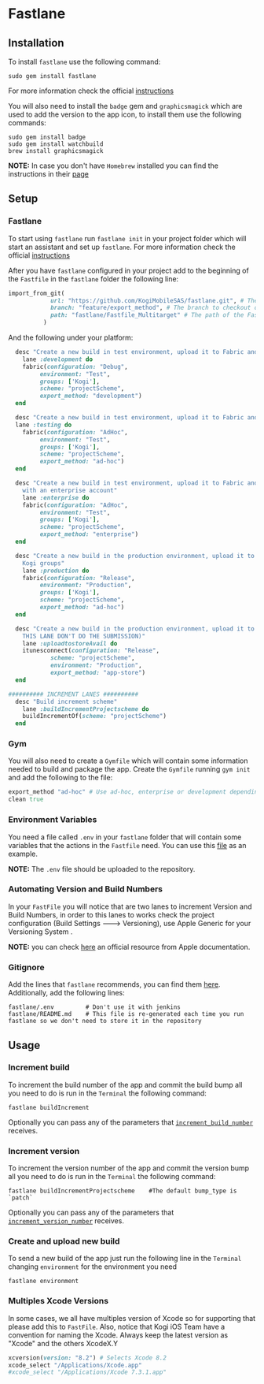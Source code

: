 # Fastlane

## Installation

To install `fastlane` use the following command:

```
sudo gem install fastlane
```

For more information check the official [instructions](https://github.com/fastlane/fastlane#installation)

You will also need to install the `badge` gem and `graphicsmagick` which are used to add the version to the app icon, to install them use the following commands:

```
sudo gem install badge
sudo gem install watchbuild
brew install graphicsmagick
```

**NOTE:** In case you don't have `Homebrew` installed you can find the instructions in their [page](http://brew.sh/)

## Setup

### Fastlane

To start using `fastlane` run `fastlane init` in your project folder which will start an assistant and set up `fastlane`. For more information check the official [instructions](https://github.com/fastlane/fastlane#quick-start)

After you have `fastlane` configured in your project add to the beginning of the `Fastfile` in the `fastlane` folder the following line:

```ruby
import_from_git(
            url: "https://github.com/KogiMobileSAS/fastlane.git", # The url of the repository to import the Fastfile from.
            branch: "feature/export_method", # The branch to checkout on the repository. Defaults to `HEAD`.
            path: "fastlane/Fastfile_Multitarget" # The path of the Fastfile in the repository. Defaults to `fastlane/Fastfile`.
          )
```
And the following under your platform:

```ruby
  desc "Create a new build in test environment, upload it to Fabric and send it to Kogi group"
    lane :development do
    fabric(configuration: "Debug", 
         environment: "Test", 
         groups: ['Kogi'], 
         scheme: "projectScheme",
         export_method: "development")
  end

  desc "Create a new build in test environment, upload it to Fabric and send it to the client and Kogi groups"
  lane :testing do
    fabric(configuration: "AdHoc", 
         environment: "Test", 
         groups: ['Kogi'], 
         scheme: "projectScheme",
         export_method: "ad-hoc")
  end

  desc "Create a new build in test environment, upload it to Fabric and send it to the client and Kogi groups 
    with an enterprise account"
    lane :enterprise do
    fabric(configuration: "AdHoc", 
         environment: "Test", 
         groups: ['Kogi'], 
         scheme: "projectScheme",
         export_method: "enterprise")
  end

  desc "Create a new build in the production environment, upload it to Fabric and send it to the client and 
    Kogi groups"
    lane :production do
    fabric(configuration: "Release", 
         environment: "Production", 
         groups: ['Kogi'], 
         scheme: "projectScheme",
         export_method: "ad-hoc")
  end

  desc "Create a new build in the production environment, upload it to iTunes Connect (Only upload the build, 
    THIS LANE DON'T DO THE SUBMISSION)"
    lane :uploadtostoreAvail do
    itunesconnect(configuration: "Release", 
            scheme: "projectScheme",
            environment: "Production", 
            export_method: "app-store")
  end

########## INCREMENT LANES ##########
  desc "Build increment scheme"
    lane :buildIncrementProjectscheme do
    buildIncrementOf(scheme: "projectScheme")     
  end
```
### Gym

You will also need to create a `Gymfile` which will contain some information needed to build and package the app. Create the `Gymfile` running `gym init` and add the following to the file:

```ruby
export_method "ad-hoc" # Use ad-hoc, enterprise or development depending on the provisioning profile you'll be using
clean true
```

### Environment Variables

You need a file called `.env` in your `fastlane` folder that will contain some variables that the actions in the `Fastfile` need. You can use this [file](fastlane/example.env) as an example.

**NOTE:** The `.env` file should be uploaded to the repository.

### Automating Version and Build Numbers

In your `FastFile` you will notice that are two lanes to increment Version and Build Numbers, in order to this lanes to works check the project configuration (Build Settings ---> Versioning), use Apple Generic for your Versioning System . 

**NOTE:** you can check [here](https://developer.apple.com/library/mac/qa/qa1827/_index.html) an official resource from Apple documentation.

### Gitignore

Add the lines that `fastlane` recommends, you can find them [here](https://github.com/fastlane/fastlane/blob/master/fastlane/docs/Gitignore.md). Additionally, add the following lines:

```
fastlane/.env         # Don't use it with jenkins
fastlane/README.md    # This file is re-generated each time you run fastlane so we don't need to store it in the repository
```

## Usage

### Increment build

To increment the build number of the app and commit the build bump all you need to do is run in the `Terminal` the following command:

```
fastlane buildIncrement
```

Optionally you can pass any of the parameters that [`increment_build_number`](https://github.com/fastlane/fastlane/blob/master/fastlane/docs/Actions.md#increment_build_number) receives.

### Increment version

To increment the version number of the app and commit the version bump all you need to do is run in the `Terminal` the following command:

```
fastlane buildIncrementProjectscheme    #The default bump_type is `patch`
```

Optionally you can pass any of the parameters that [`increment_version_number`](https://github.com/fastlane/fastlane/blob/master/fastlane/docs/Actions.md#increment_version_number) receives.

### Create and upload new build

To send a new build of the app just run the following line in the `Terminal` changing `environment` for the environment you need

```
fastlane environment
```
### Multiples Xcode Versions 
In some cases, we all have multiples version of Xcode so for supporting that please add this to `FastFile`. Also, notice that Kogi iOS Team have a convention for naming the Xcode. Always keep the latest version as "Xcode" and the others XcodeX.Y

```ruby
xcversion(version: "8.2") # Selects Xcode 8.2
xcode_select "/Applications/Xcode.app"
#xcode_select "/Applications/Xcode 7.3.1.app"
```
